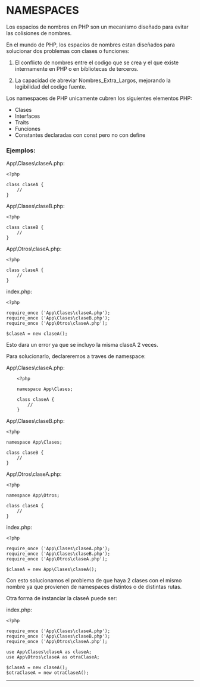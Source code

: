 # NAMESPACES

Los espacios de nombres en PHP son un mecanismo diseñado para evitar las colisiones
de nombres.

En el mundo de PHP, los espacios de nombres estan diseñados para solucionar 
dos problemas con clases o funciones:

1. El conflicto de nombres entre el codigo que se crea y el que existe internamente en PHP
o en bibliotecas de terceros.

2. La capacidad de abreviar Nombres_Extra_Largos, mejorando la legibilidad del codigo fuente.

Los namespaces de PHP unicamente cubren los siguientes elementos PHP:

- Clases
- Interfaces
- Traits
- Funciones
- Constantes declaradas con const pero no con define


### Ejemplos:

App\Clases\claseA.php:

    <?php

    class claseA {
        //
    }

App\Clases\claseB.php:

    <?php

    class claseB {
        //
    }

App\Otros\claseA.php:

    <?php

    class claseA {
        //
    }

index.php:

    <?php

    require_once ('App\Clases\claseA.php');
    require_once ('App\Clases\claseB.php');
    require_once ('App\Otros\claseA.php');

    $claseA = new claseA();

Esto dara un error ya que se incluyo la misma claseA 2 veces.

Para solucionarlo, declareremos a traves de namespace:

App\Clases\claseA.php:

        <?php

        namespace App\Clases;

        class claseA {
            //
        }

App\Clases\claseB.php:

    <?php

    namespace App\Clases;

    class claseB {
        //
    }

App\Otros\claseA.php:

    <?php

    namespace App\Otros;

    class claseA {
        //
    }

index.php:

    <?php

    require_once ('App\Clases\claseA.php');
    require_once ('App\Clases\claseB.php');
    require_once ('App\Otros\claseA.php');

    $claseA = new App\Clases\claseA();

Con esto solucionamos el problema de que haya 2 clases con el mismo nombre ya que provienen
de namespaces distintos o de distintas rutas.

Otra forma de instanciar la claseA puede ser:

index.php:

    <?php

    require_once ('App\Clases\claseA.php');
    require_once ('App\Clases\claseB.php');
    require_once ('App\Otros\claseA.php');

    use App\Clases\claseA as claseA;
    use App\Otros\claseA as otraClaseA;

    $claseA = new claseA();
    $otraClaseA = new otraClaseA();

---